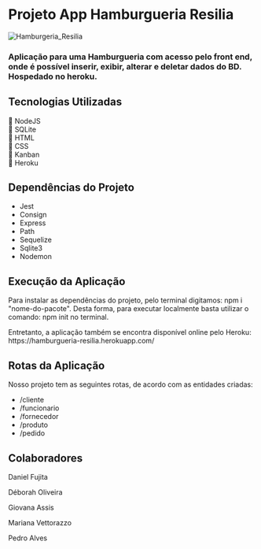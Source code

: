 # Projeto App Hamburgueria Resilia
![Hamburgeria_Resilia](https://user-images.githubusercontent.com/81365435/127244829-fef607a5-f633-4d70-af49-0b2332be0bfb.png)

<h3>Aplicação para uma Hamburgueria com acesso pelo front end, onde é possível inserir, exibir, alterar e deletar dados do BD. Hospedado no heroku.</h3>

## Tecnologias Utilizadas

🍔 NodeJS <br>
🍔 SQLite <br>
🍔 HTML <br>
🍔 CSS <br>
🍔 Kanban <br>
🍔 Heroku

## Dependências do Projeto

+ Jest
+ Consign
+ Express
+ Path
+ Sequelize
+ Sqlite3
+ Nodemon

## Execução da Aplicação

<p>Para instalar as dependências do projeto, pelo terminal digitamos: npm i "nome-do-pacote". Desta forma, para executar localmente basta utilizar o comando: npm init no terminal.</p>
<p>Entretanto, a aplicação também se encontra disponível online pelo Heroku: https://hamburgueria-resilia.herokuapp.com/</p>

## Rotas da Aplicação

<p>Nosso projeto tem as seguintes rotas, de acordo com as entidades criadas:</p>

+ /cliente
+ /funcionario
+ /fornecedor
+ /produto
+ /pedido

## Colaboradores

<p>Daniel Fujita</p>
<p>Déborah Oliveira</p>
<p>Giovana Assis</p>
<p>Mariana Vettorazzo</p>
<p>Pedro Alves</p>

